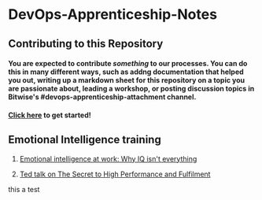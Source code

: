 # DevOps-Apprenticeship-Notes


## Contributing to this Repository

#### You are expected to contribute _something_ to our processes. You can do this in many different ways, such as addng documentation that helped you out, writing up a markdown sheet for this repository on a topic you are passionate about, leading a workshop, or posting discussion topics in Bitwise's #devops-apprenticeship-attachment channel.

#### [Click here](https://docs.github.com/en/get-started/quickstart/contributing-to-projects) to get started!


## Emotional Intelligence training

1. [Emotional intelligence at work: Why IQ isn't everything](https://youtu.be/7ngIFlmRRPQ)

2. [Ted talk on The Secret to High Performance and Fulfilment](https://youtu.be/HTfYv3IEOqM) 

this a test

